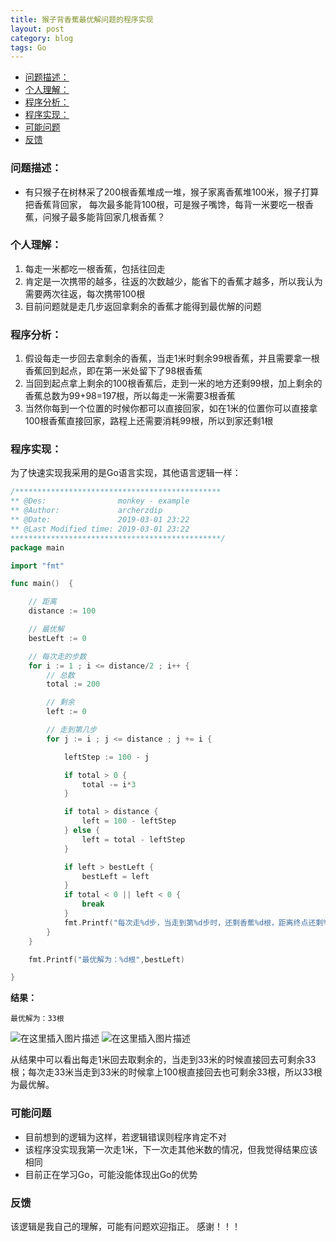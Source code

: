 ```yaml
---
title: 猴子背香蕉最优解问题的程序实现
layout: post
category: blog
tags: Go
---
```


<!-- TOC -->

- [问题描述：](#问题描述)
- [个人理解：](#个人理解)
- [程序分析：](#程序分析)
- [程序实现：](#程序实现)
- [可能问题](#可能问题)
- [反馈](#反馈)

<!-- /TOC -->


### 问题描述：
-   有只猴子在树林采了200根香蕉堆成一堆，猴子家离香蕉堆100米，猴子打算把香蕉背回家， 每次最多能背100根，可是猴子嘴馋，每背一米要吃一根香蕉，问猴子最多能背回家几根香蕉？
### 个人理解：
1. 每走一米都吃一根香蕉，包括往回走
2. 肯定是一次携带的越多，往返的次数越少，能省下的香蕉才越多，所以我认为需要两次往返，每次携带100根
3. 目前问题就是走几步返回拿剩余的香蕉才能得到最优解的问题

### 程序分析：
1. 假设每走一步回去拿剩余的香蕉，当走1米时剩余99根香蕉，并且需要拿一根香蕉回到起点，即在第一米处留下了98根香蕉
2. 当回到起点拿上剩余的100根香蕉后，走到一米的地方还剩99根，加上剩余的香蕉总数为99+98=197根，所以每走一米需要3根香蕉
3. 当然你每到一个位置的时候你都可以直接回家，如在1米的位置你可以直接拿100根香蕉直接回家，路程上还需要消耗99根，所以到家还剩1根    

### 程序实现：
为了快速实现我采用的是Go语言实现，其他语言逻辑一样：
```go
/**********************************************
** @Des:                monkey - example
** @Author:             archerzdip
** @Date:               2019-03-01 23:22
** @Last Modified time: 2019-03-01 23:22
***********************************************/
package main

import "fmt"

func main()  {

	// 距离
	distance := 100

	// 最优解
	bestLeft := 0

	// 每次走的步数
	for i := 1 ; i <= distance/2 ; i++ {
		// 总数
		total := 200

		// 剩余
		left := 0

		// 走到第几步
		for j := i ; j <= distance ; j += i {

			leftStep := 100 - j

			if total > 0 {
				total -= i*3
			}

			if total > distance {
				left = 100 - leftStep
			} else {
				left = total - leftStep
			}

			if left > bestLeft {
				bestLeft = left
			}
			if total < 0 || left < 0 {
				break
			}
			fmt.Printf("每次走%d步，当走到第%d步时，还剩香蕉%d根，距离终点还剩%d米，走到终点还剩%d根。\n", i,j,total,leftStep,left)
		}
	}

	fmt.Printf("最优解为：%d根",bestLeft)

}

```
**结果：**
```
最优解为：33根
```
![在这里插入图片描述](https://img-blog.csdnimg.cn/2019030212444612.png?x-oss-process=image/watermark,type_ZmFuZ3poZW5naGVpdGk,shadow_10,text_aHR0cHM6Ly9ibG9nLmNzZG4ubmV0L3pkaXAxMjM=,size_16,color_FFFFFF,t_70)
![在这里插入图片描述](https://img-blog.csdnimg.cn/20190302124426877.png)

从结果中可以看出每走1米回去取剩余的，当走到33米的时候直接回去可剩余33根；每次走33米当走到33米的时候拿上100根直接回去也可剩余33根，所以33根为最优解。

### 可能问题
- 目前想到的逻辑为这样，若逻辑错误则程序肯定不对
- 该程序没实现我第一次走1米，下一次走其他米数的情况，但我觉得结果应该相同
- 目前正在学习Go，可能没能体现出Go的优势

### 反馈
该逻辑是我自己的理解，可能有问题欢迎指正。 感谢！！！